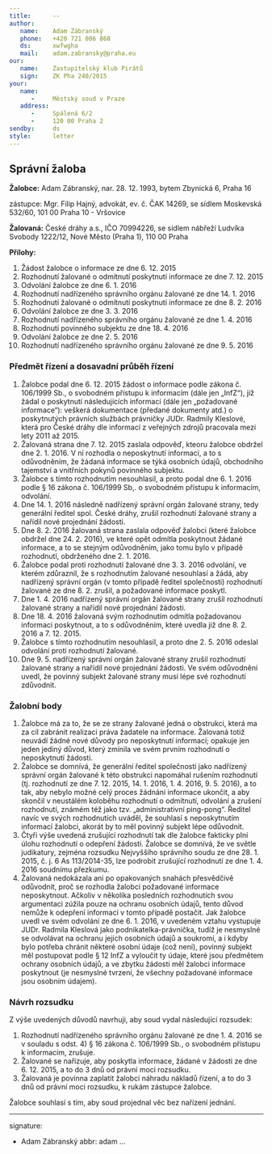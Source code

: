 ```yaml
---
title:      --
author:
   name:    Adam Zábranský
   phone:   +420 721 006 868
   ds:      xwfwgha
   mail:    adam.zabransky@praha.eu
our:
   name:    Zastupitelský klub Pirátů
   sign:    ZK Pha 240/2015
your:
   name:    
      -     Městský soud v Praze
   address:
      -     Spálená 6/2
      -     120 00 Praha 2
sendby:     ds
style:      letter
---
```


## Správní žaloba

**Žalobce:**   Adam Zábranský, nar. 28. 12. 1993, bytem Zbynická 6, Praha 16

zástupce:  Mgr. Filip Hajný, advokát, ev. č. ČAK 14269, se sídlem Moskevská 532/60, 101 00 Praha 10 - Vršovice

**Žalovaná:**  České dráhy a.s., IČO 70994226, se sídlem nábřeží Ludvíka Svobody 1222/12, Nové Město (Praha 1), 110 00 Praha

**Přílohy:**

1. Žádost žalobce o informace ze dne 6. 12. 2015
2. Rozhodnutí žalované o odmítnutí poskytnutí informace ze dne 7. 12. 2015
3. Odvolání žalobce ze dne 6. 1. 2016
4. Rozhodnutí nadřízeného správního orgánu žalované ze dne 14. 1. 2016
5. Rozhodnutí žalované o odmítnutí poskytnutí informace ze dne 8. 2. 2016
6. Odvolání žalobce ze dne 3. 3. 2016
7. Rozhodnutí nadřízeného správního orgánu žalované ze dne 1. 4. 2016
8. Rozhodnutí povinného subjektu ze dne 18. 4. 2016
9. Odvolání žalobce ze dne 2. 5. 2016
10. Rozhodnutí nadřízeného správního orgánu žalované ze dne 9. 5. 2016

### Předmět řízení a dosavadní průběh řízení

1. Žalobce podal dne 6. 12. 2015 žádost o informace podle zákona č. 106/1999 Sb., o svobodném přístupu k informacím (dále jen „InfZ“), jíž žádal o poskytnutí následujících informací (dále jen „požadované informace“): veškerá dokumentace (předané dokumenty atd.) o poskytnutých právních službách právničky JUDr. Radmily Kleslové, která pro České dráhy dle informací z veřejných zdrojů pracovala mezi lety 2011 až 2015.
2. Žalovaná strana dne 7. 12. 2015 zaslala odpověď, kteoru žalobce obdržel dne 2. 1. 2016. V ní rozhodla o neposkytnutí informací, a to s odůvodněním, že žádaná informace se týká osobních údajů, obchodního tajemství a vnitřních pokynů povinného subjektu.
3. Žalobce s tímto rozhodnutím nesouhlasil, a proto podal dne 6. 1. 2016 podle § 16 zákona č. 106/1999 Sb,. o svobodném přístupu k informacím, odvolání.
4. Dne 14. 1. 2016 následně nadřízený správní orgán žalované strany, tedy generální ředitel spol. České dráhy, zrušil rozhodnutí žalované strany a nařídil nové projednání žádosti.
5. Dne 8. 2. 2016 žalovaná strana zaslala odpověď žalobci (které žalobce obdržel dne 24. 2. 2016), ve které opět odmítla poskytnout žádané informace, a to se stejným odůvodněním, jako tomu bylo v případě rozhodnutí, obdrženého dne 2. 1. 2016.
6. Žalobce podal proti rozhodnutí žalované dne 3. 3. 2016 odvolání, ve kterém zdůraznil, že s rozhodnutím žalované nesouhlasí a žádá, aby nadřízený správní orgán (v tomto případě ředitel společnosti) rozhodnutí žalované ze dne 8. 2. zrušil, a požadované informace poskytl.
7. Dne 1. 4. 2016 nadřízený správní orgán žalované strany zrušil rozhodnutí žalované strany a nařídil nové projednání žádosti.
8. Dne 18. 4. 2016 žalovaná svým rozhodnutím odmítla požadovanou informaci poskytnout, a to s odůvodněním, které uvedla již dne 8. 2. 2016 a 7. 12. 2015. 
9. Žalobce s tímto rozhodnutím nesouhlasil, a proto dne 2. 5. 2016 odeslal odvolání proti rozhodnutí žalované.
10. Dne 9. 5. nadřízený správní orgán žalované strany zrušil rozhodnutí žalované strany a nařídil nové projednání žádosti. Ve svém odůvodnění uvedl, že povinný subjekt žalované strany musí lépe své rozhodnutí zdůvodnit. 

### Žalobní body

1. Žalobce má za to, že se ze strany žalované jedná o obstrukci, která ma za cíl zabránit realizaci práva žadatele na informace. Žalovaná totiž neuvádí žádné nové důvody pro neposkytnutí informací; opakuje jen jeden jediný důvod, který zmínila ve svém prvním rozhodnutí o neposkytnutí žádosti.
2. Žalobce se domnívá, že generální ředitel společnosti jako nadřízený správní orgán žalované k této obstrukci napomáhal rušením rozhodnutí (tj. rozhodnutí ze dne 7. 12. 2015, 14. 1. 2016, 1. 4. 2016, 9. 5. 2016), a to tak, aby nebylo možné celý proces žádnání informace ukončit, a aby skončil v neustálém koloběhu rozhodnutí o odmítnutí, odvolání a zrušení rozhodnutí, známém též jako tzv. „administrativní ping-pong“. Ředitel navíc ve svých rozhodnutích uváděl, že souhlasí s neposkytnutím informací žalobci, akorát by to měl povinný subjekt lépe odůvodnit.
3. Čtyři výše uvedená zrušující rozhodnutí tak dle žalobce fakticky plní úlohu rozhodnutí o odepření žádosti. Žalobce se domnívá, že ve světle judikatury, zejména rozsudku Nejvyššího správního soudu ze dne 28. 1. 2015, č. j. 6 As 113/2014-35, lze podrobit zrušující rozhodnutí ze dne 1. 4. 2016 soudnímu přezkumu.
4. Žalovaná nedokázala ani po opakovaných snahách přesvědčivě odůvodnit, proč se rozhodla žalobci požadované informace neposkytnout. Ačkoliv v několika posledních rozhodnutích svou argumentaci zúžila pouze na ochranu osobních údajů, tento důvod nemůže k odepření informací v tomto případě postačit. Jak žalobce uvedl ve svém odvolání ze dne 6. 1. 2016, v uvedeném vztahu vystupuje JUDr. Radmila Kleslová jako podnikatelka-právnička, tudíž je nesmyslné se odvolávat na ochranu jejích osobních údajů a soukromí, a i kdyby bylo potřeba chránit některé osobní údaje (což není), povinný subjekt měl postupovat podle § 12 InfZ a vyloučit ty údaje, které jsou předmětem ochrany osobních údajů, a ve zbytku žádosti měl žalobci informace poskytnout (je nesmyslné tvrzení, že všechny požadované informace jsou osobním údajem).

### Návrh rozsudku

Z výše uvedených důvodů navrhuji, aby soud vydal následující rozsudek:

1. Rozhodnutí nadřízeného správního orgánu žalované ze dne 1. 4. 2016 se v souladu s odst. 4) § 16 zákona č. 106/1999 Sb., o svobodném přístupu k informacím, zrušuje.
2. Žalované se nařizuje, aby poskytla informace, žádané v žádosti ze dne 6. 12. 2015, a to do 3 dnů od právní moci rozsudku.
3. Žalovaná je povinna zaplatit žalobci náhradu nákladů řízení, a to do 3 dnů od právní moci rozsudku, k rukám zástupce žalobce.

Žalobce souhlasí s tím, aby soud projednal věc bez nařízení jednání. 

---
signature:
  - Adam Zábranský
abbr:       adam
...
